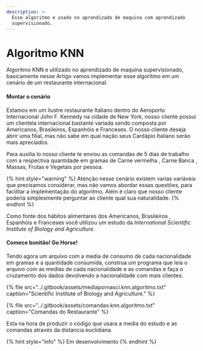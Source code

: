```yaml
---
description: >-
  Esse algoritmo e usado no aprendizado de maquina com aprendizado
  supervisionado.
---
```


# Algoritmo KNN

  Algoritmo KNN e utilizado no aprendizado de maquina supervisionado, basicamente nesse Artigo vamos implementar esse algoritmo em um cenário de um restaurante internacional.

#### Montar o cenário

  Estamos em um ilustre restaurante Italiano dentro do Aeroporto Internacional John F. Kennedy na cidade de New York, nosso cliente possui um clientela internacional bastante variada sendo composta por Americanos, Brasileiros,  Espanhóis e Franceses. O nosso cliente deseja abrir uma filial, mas não sabe em qual nação seus Cardápio Italiano serão mais apreciados.

  Para auxilia lo nosso cliente te enviou as comandas de 5 dias de trabalho com a respectiva quantidade em gramas de Carne vermelha , Carne Banca , Massas, Frutas e Vegetais por pessoa.

{% hint style="warning" %}
Atenção nesse cenário existem varias variáveis  que precisamos considerar, mas não vamos abordar essas questões, para facilitar a implementação do algoritmo. Além é claro que nosso cliente poderia simplesmente perguntar ao cliente qual sua naturalidade.
{% endhint %}

 Como fonte dos hábitos alimentares dos Americanos, Brasileiros , Espanhóis e Franceses você utilizou um estudo da _International Scientific Institute of Biology and Agriculture_.

#### Comece bonitão! Go Horse!

 Tendo agora um arquivo com a media de consumo de cada nacionalidade em gramas e a quantidade consumida, construa um programa que leia o arquivo com as medias de cada nacionalidade e as comandas e faça o cruzamento dos dados devolvendo a nacionalidade com mais clientes.

{% file src="../.gitbook/assets/mediapornasci.knn.algoritmo.txt" caption="Scientific Institute of Biology and Agriculture." %}

{% file src="../.gitbook/assets/comandas.knn.algoritmo.txt" caption="Comandas do Restaurante" %}

 Esta na hora de produzir o código que usara a media do estudo e as comandas através da distancia euclidiana.



{% hint style="info" %}
Em desenvolvimento
{% endhint %}

